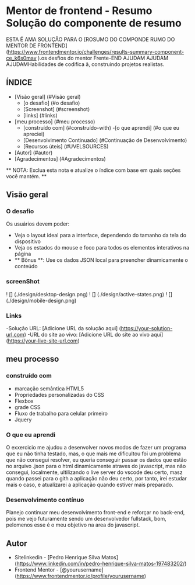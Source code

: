 # Mentor de frontend - Resumo Solução do componente de resumo

ESTA É AMA SOLUÇÃO PARA O [ROSUMO DO COMPONDE RUMO DO MENTOR DE FRONTEND] (https://www.frontendmentor.io/challenges/results-summary-component-ce_k6s0mav ).os desfios do mentor Frente-END AJUDAM AJUDAM AJUDAMHabilidades de codifica ã, construindo projetos realistas.
## ÍNDICE

- [Visão geral] (#Visão geral)
  - [o desafio] (#o desafio)
  - [Screenshot] (#screenshot)
  - [links] (#links)
- [meu processo] (#meu processo)
  - [construído com] (#construído-with)
  -[o que aprendi] (#o que eu apreciei)
  - [Desenvolvimento Continuado] (#Continuação de Desenvolvimento)
  - [Recursos úteis] (#UVELSOURCES)
- [Autor] (#autor)
- [Agradecimentos] (#Agradecimentos)

** NOTA: Exclua esta nota e atualize o índice com base em quais seções você mantém. **

## Visão geral

### O desafio

Os usuários devem poder:

- Veja o layout ideal para a interface, dependendo do tamanho da tela do dispositivo
- Veja os estados do mouse e foco para todos os elementos interativos na página
- ** Bônus **: Use os dados JSON local para preencher dinamicamente o conteúdo

### screenShot

! [] (./design/desktop-design.png)
! [] (./design/active-states.png)
! [] (./design/mobile-design.png)

### Links 

-Solução URL: [Adicione URL da solução aqui] (https://your-solution-url.com)
-URL do site ao vivo: [Adicione URL do site ao vivo aqui] (https://your-live-site-url.com)

## meu processo

### construído com

- marcação semântica HTML5
- Propriedades personalizadas do CSS
- Flexbox
- grade CSS
- Fluxo de trabalho para celular primeiro
- Jquery


### O que eu aprendi
O exxercicio me ajudou a desenvolver novos modos de fazer um programa que eu não tinha testado, mas, o que mais me dificultou foi um problema que não consegui resolver, eu queria conseguir passar os dados que estão no arquivo .json para o html dinamicamente atraves do javascript, mas não consegui, localmente, ultilizando o live server do vscode deu certo, masz quando passei para o gith a aplicação não deu certo, por tanto, irei estudar mais o caso, e atualizarei a aplicação quando estiver mais preparado.

### Desenvolvimento contínuo

Planejo continuar meu desenvolvimento front-end e reforçar no back-end, pois me vejo futuramente sendo um desenvolvedor fullstack, bom, pelomenos esse é o meu objetivo na area do javascript.

## Autor

- Sitelinkedin - [Pedro Henrique Silva Matos] (https://www.linkedin.com/in/pedro-henrique-silva-matos-197483202/)
- Frontend Mentor - [@yourusername] (https://www.frontendmentor.io/profile/yourusername)
